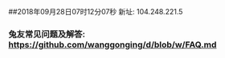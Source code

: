 ##2018年09月28日07时12分07秒 新址: 104.248.221.5
### 兔友常见问题及解答: https://github.com/wanggonging/d/blob/w/FAQ.md
